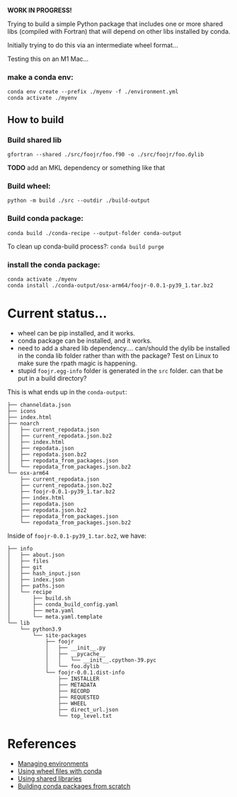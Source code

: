 **WORK IN PROGRESS!**

Trying to build a simple Python package that includes one or more shared libs (compiled with Fortran) that will depend on other libs installed by conda.

Initially trying to do this via an intermediate wheel format...

Testing this on an M1 Mac...

### make a conda env:

```
conda env create --prefix ./myenv -f ./environment.yml
conda activate ./myenv
```

## How to build

### Build shared lib

```
gfortran --shared ./src/foojr/foo.f90 -o ./src/foojr/foo.dylib
```

**TODO** add an MKL dependency or something like that

### Build wheel:

```
python -m build ./src --outdir ./build-output 
```

### Build conda package:

```
conda build ./conda-recipe --output-folder conda-output
```

To clean up conda-build process?: `conda build purge`

### install the conda package:

```
conda activate ./myenv
conda install ./conda-output/osx-arm64/foojr-0.0.1-py39_1.tar.bz2
```

# Current status...

* wheel can be pip installed, and it works.
* conda package can be installed, and it works.
* need to add a shared lib dependency.... can/should the dylib be installed in the conda lib folder rather than with the package? Test on Linux to make sure the rpath magic is happening.
* stupid `foojr.egg-info` folder is generated in the `src` folder. can that be put in a build directory?

This is what ends up in the `conda-output`:

```
├── channeldata.json
├── icons
├── index.html
├── noarch
│   ├── current_repodata.json
│   ├── current_repodata.json.bz2
│   ├── index.html
│   ├── repodata.json
│   ├── repodata.json.bz2
│   ├── repodata_from_packages.json
│   └── repodata_from_packages.json.bz2
└── osx-arm64
    ├── current_repodata.json
    ├── current_repodata.json.bz2
    ├── foojr-0.0.1-py39_1.tar.bz2
    ├── index.html
    ├── repodata.json
    ├── repodata.json.bz2
    ├── repodata_from_packages.json
    └── repodata_from_packages.json.bz2
```

Inside of `foojr-0.0.1-py39_1.tar.bz2`, we have:

```
├── info
│   ├── about.json
│   ├── files
│   ├── git
│   ├── hash_input.json
│   ├── index.json
│   ├── paths.json
│   └── recipe
│       ├── build.sh
│       ├── conda_build_config.yaml
│       ├── meta.yaml
│       └── meta.yaml.template
└── lib
    └── python3.9
        └── site-packages
            ├── foojr
            │   ├── __init__.py
            │   ├── __pycache__
            │   │   └── __init__.cpython-39.pyc
            │   └── foo.dylib
            └── foojr-0.0.1.dist-info
                ├── INSTALLER
                ├── METADATA
                ├── RECORD
                ├── REQUESTED
                ├── WHEEL
                ├── direct_url.json
                └── top_level.txt
```

# References

* [Managing environments](https://docs.conda.io/projects/conda/en/latest/user-guide/tasks/manage-environments.html#create-env-file-manually)
* [Using wheel files with conda](https://docs.conda.io/projects/conda-build/en/stable/user-guide/wheel-files.html)
* [Using shared libraries](https://docs.conda.io/projects/conda-build/en/stable/resources/use-shared-libraries.html)
* [Building conda packages from scratch](https://docs.conda.io/projects/conda-build/en/stable/user-guide/tutorials/build-pkgs.html#writing-the-build-script-files-build-sh-and-bld-bat)